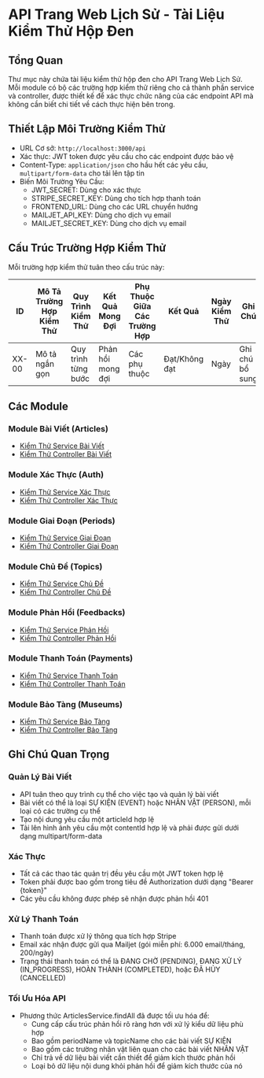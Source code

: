 # API Trang Web Lịch Sử - Tài Liệu Kiểm Thử Hộp Đen

## Tổng Quan
Thư mục này chứa tài liệu kiểm thử hộp đen cho API Trang Web Lịch Sử. Mỗi module có bộ các trường hợp kiểm thử riêng cho cả thành phần service và controller, được thiết kế để xác thực chức năng của các endpoint API mà không cần biết chi tiết về cách thực hiện bên trong.

## Thiết Lập Môi Trường Kiểm Thử
- URL Cơ sở: `http://localhost:3000/api`
- Xác thực: JWT token được yêu cầu cho các endpoint được bảo vệ
- Content-Type: `application/json` cho hầu hết các yêu cầu, `multipart/form-data` cho tải lên tập tin
- Biến Môi Trường Yêu Cầu:
  - JWT_SECRET: Dùng cho xác thực
  - STRIPE_SECRET_KEY: Dùng cho tích hợp thanh toán
  - FRONTEND_URL: Dùng cho các URL chuyển hướng
  - MAILJET_API_KEY: Dùng cho dịch vụ email
  - MAILJET_SECRET_KEY: Dùng cho dịch vụ email

## Cấu Trúc Trường Hợp Kiểm Thử
Mỗi trường hợp kiểm thử tuân theo cấu trúc này:

| ID | Mô Tả Trường Hợp Kiểm Thử | Quy Trình Kiểm Thử | Kết Quả Mong Đợi | Phụ Thuộc Giữa Các Trường Hợp | Kết Quả | Ngày Kiểm Thử | Ghi Chú |
|----|----------------------|---------------------|-----------------|---------------------------|--------|-----------|------|
| XX-00 | Mô tả ngắn gọn | Quy trình từng bước | Phản hồi mong đợi | Các phụ thuộc | Đạt/Không đạt | Ngày | Ghi chú bổ sung |

## Các Module

### Module Bài Viết (Articles)
- [Kiểm Thử Service Bài Viết](./articles/articles-service-tests.md)
- [Kiểm Thử Controller Bài Viết](./articles/articles-controller-tests.md)

### Module Xác Thực (Auth)
- [Kiểm Thử Service Xác Thực](./auth/auth-service-tests.md)
- [Kiểm Thử Controller Xác Thực](./auth/auth-controller-tests.md)

### Module Giai Đoạn (Periods)
- [Kiểm Thử Service Giai Đoạn](./periods/periods-service-tests.md)
- [Kiểm Thử Controller Giai Đoạn](./periods/periods-controller-tests.md)

### Module Chủ Đề (Topics)
- [Kiểm Thử Service Chủ Đề](./topics/topics-service-tests.md)
- [Kiểm Thử Controller Chủ Đề](./topics/topics-controller-tests.md)

### Module Phản Hồi (Feedbacks)
- [Kiểm Thử Service Phản Hồi](./feedbacks/feedbacks-service-tests.md)
- [Kiểm Thử Controller Phản Hồi](./feedbacks/feedbacks-controller-tests.md)

### Module Thanh Toán (Payments)
- [Kiểm Thử Service Thanh Toán](./payments/payments-service-tests.md)
- [Kiểm Thử Controller Thanh Toán](./payments/payments-controller-tests.md)

### Module Bảo Tàng (Museums)
- [Kiểm Thử Service Bảo Tàng](./museums/museums-service-tests.md)
- [Kiểm Thử Controller Bảo Tàng](./museums/museums-controller-tests.md)

## Ghi Chú Quan Trọng

### Quản Lý Bài Viết
- API tuân theo quy trình cụ thể cho việc tạo và quản lý bài viết
- Bài viết có thể là loại SỰ KIỆN (EVENT) hoặc NHÂN VẬT (PERSON), mỗi loại có các trường cụ thể
- Tạo nội dung yêu cầu một articleId hợp lệ
- Tải lên hình ảnh yêu cầu một contentId hợp lệ và phải được gửi dưới dạng multipart/form-data

### Xác Thực
- Tất cả các thao tác quản trị đều yêu cầu một JWT token hợp lệ
- Token phải được bao gồm trong tiêu đề Authorization dưới dạng "Bearer {token}"
- Các yêu cầu không được phép sẽ nhận được phản hồi 401

### Xử Lý Thanh Toán
- Thanh toán được xử lý thông qua tích hợp Stripe
- Email xác nhận được gửi qua Mailjet (gói miễn phí: 6.000 email/tháng, 200/ngày)
- Trạng thái thanh toán có thể là ĐANG CHỜ (PENDING), ĐANG XỬ LÝ (IN_PROGRESS), HOÀN THÀNH (COMPLETED), hoặc ĐÃ HỦY (CANCELLED)

### Tối Ưu Hóa API
- Phương thức ArticlesService.findAll đã được tối ưu hóa để:
  - Cung cấp cấu trúc phản hồi rõ ràng hơn với xử lý kiểu dữ liệu phù hợp
  - Bao gồm periodName và topicName cho các bài viết SỰ KIỆN
  - Bao gồm các trường nhân vật liên quan cho các bài viết NHÂN VẬT
  - Chỉ trả về dữ liệu bài viết cần thiết để giảm kích thước phản hồi
  - Loại bỏ dữ liệu nội dung khỏi phản hồi để giảm kích thước của nó
